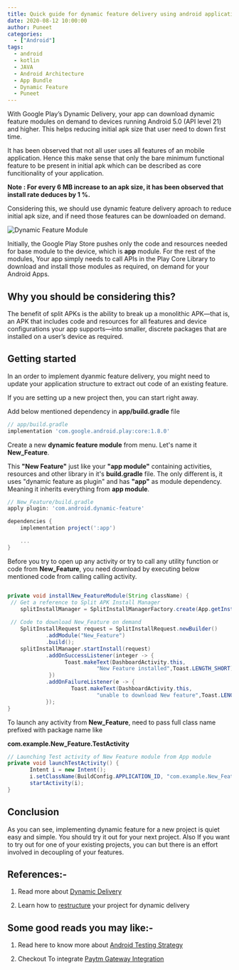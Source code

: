 ```yaml
---
title: Quick guide for dynamic feature delivery using android application bundle 
date: 2020-08-12 10:00:00
author: Puneet
categories:
  - ["Android"]
tags:
  - android
  - kotlin
  - JAVA
  - Android Architecture
  - App Bundle
  - Dynamic Feature
  - Puneet
---
```


With Google Play’s Dynamic Delivery, your app can download dynamic feature modules on demand to devices running Android 5.0 (API level 21) and higher. This helps reducing initial apk size that user need to down first time.

It has been observed that not all user uses all features of an mobile application. Hence this make sense that only the bare minimum functional feature to be present in initial apk which can be described as core funcitionality of your application.

**Note : For every 6 MB increase to an apk size, it has been observed that install rate deduces by 1 %.**

Considering this, we should use dynamic feature delivery aproach to reduce initial apk size, and if need those features can be downloaded on demand.

![Dynamic Feature Module](/blog/Android/Dynamic-feature-deployment-in-android/dynamic_feature_module_base_image.png)

Initially, the Google Play Store pushes only the code and resources needed for base module to the device, which is **app** module. For the rest of the modules, Your app simply needs to call APIs in the Play Core Library to download and install those modules as required, on demand for your Android Apps.

## Why you should be considering this?

The benefit of split APKs is the ability to break up a monolithic APK—that is, an APK that includes code and resources for all features and device configurations your app supports—into smaller, discrete packages that are installed on a user’s device as required.

## Getting started

In an order to implement dyanmic feature delivery, you might need to update your application structure to extract out code of an existing feature. 

If you are setting up a new project then, you can start right away.

Add below mentioned dependency in **app/build.gradle** file

```groovy
// app/build.gradle
implementation 'com.google.android.play:core:1.8.0'
```

Create a new **dynamic feature module** from menu. Let's name it **New_Feature**.

This **"New Feature"** just like your **"app module"** containing activities, resources and other library in it's **build.gradle** file. The only different is, it uses "dynamic feature as plugin" and has **"app"** as module dependency. Meaning it inherits everything from **app module**.

```groovy
// New_Feature/build.gradle
apply plugin: 'com.android.dynamic-feature'

dependencies {
    implementation project(':app')

    ...
}
```

Before you try to open up any activity or try to call any utility function or code from **New_Feature**, you need download by executing below mentioned code from calling calling activity.


```java

private void installNew_FeatureModule(String className) {
 // Get a reference to Split APK Install Manager
    splitInstallManager = SplitInstallManagerFactory.create(App.getInstance());
 
 // Code to download New_Feature on demand
    SplitInstallRequest request = SplitInstallRequest.newBuilder()
            .addModule("New_Feature")
            .build();
    splitInstallManager.startInstall(request)
            .addOnSuccessListener(integer -> {
                  Toast.makeText(DashboardActivity.this,
                            "New Feature installed",Toast.LENGTH_SHORT).show();
             })
            .addOnFailureListener(e -> {
                    Toast.makeText(DashboardActivity.this,
                            "unable to download New feature",Toast.LENGTH_SHORT).show();
            });
}
```

To launch any activity from **New_Feature**, need to pass full class name prefixed with package name like

**com.example.New_Feature.TestActivity**

```java
// Launching Test activity of New Feature module from App module
private void launchTestActivity() {
       Intent i = new Intent();
       i.setClassName(BuildConfig.APPLICATION_ID, "com.example.New_Feature.TestActivity");
       startActivity(i);
}
```

## Conclusion 

As you can see, implementing dynamic feature for a new project is quiet easy and simple. You should try it out for your next project. Also If you want to try out for one of your existing projects, you can but there is an effort involved in decoupling of your features.

## References:-

1. Read more about [Dynamic Delivery](https://developer.android.com/guide/playcore/dynamic-delivery)

2. Learn how to [restructure](https://developer.android.com/guide/app-bundle/dynamic-delivery#create_dynamic_feature) your project for dynamic delivery 

## Some good reads you may like:-

1. Read here to know more about [Android Testing Strategy](http://blog.nayan.co/Android/Android-Testing-Strategy/)

2. Checkout To integrate [Paytm Gateway Integration](http://blog.nayan.co/Android/sharing-modules-across-android-apps/)
